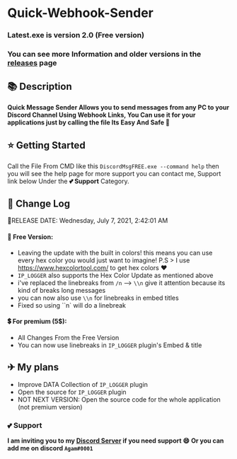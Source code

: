 # Quick-Webhook-Sender
### Latest.exe is version 2.0 (Free version)
### You can see more Information and older versions in the [releases](https://github.com/agamsol/Quick-Message-Sender/releas) page
## 📚 Description
**Quick Message Sender Allows you to send messages from any PC to your Discord Channel
Using Webhook Links, You Can use it for your applications just by calling the file
Its Easy And Safe 💖**

## ⭐ Getting Started
Call the File From CMD like this
`DiscordMsgFREE.exe --command help`
then you will see the help page for more support you can contact me, Support link below Under the **💕 Support** Category.

## 📝 Change Log
📝RELEASE DATE: ‎Wednesday, ‎July ‎7, ‎2021, ‏‎2:42:01 AM
#### 💢 Free Version:
- Leaving the update with the built in colors!
this means you can use every hex color you would just want to imagine!
P.S > I use https://www.hexcolortool.com/ to get hex colors ❤️ 
- `IP_LOGGER` also supports the Hex Color Update as mentioned above
- i've replaced the linebreaks from `/n` --> `\\n` give it attention because its kind of breaks long messages
- you can now also use `\\n` for linebreaks in embed titles 
- Fixed so using ``n` will do a linebreak
#### 💲 For premium (5$):

- All Changes From the Free Version
- You can now use linebreaks in `IP_LOGGER` plugin's Embed & title

## ✈ My plans
- Improve DATA Collection of `IP_LOGGER` plugin
- Open the source for `IP_LOGGER` plugin
- NOT NEXT VERSION: Open the source code for the whole application (not premium version)

### 💕 Support
**I am inviting you to my [Discord Server](https://discord.gg/5JhnM9brvH) if you need support 😄**
**Or you can add me on discord `Agam#0001`**
